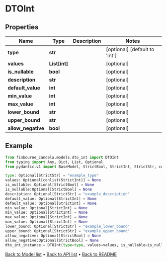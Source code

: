 # DTOInt

## Properties
Name | Type | Description | Notes
------------ | ------------- | ------------- | -------------
**type** | **str** |  | [optional] [default to 'int']
**values** | **List[int]** |  | [optional] 
**is_nullable** | **bool** |  | [optional] 
**description** | **str** |  | [optional] 
**default_value** | **int** |  | [optional] 
**min_value** | **int** |  | [optional] 
**max_value** | **int** |  | [optional] 
**lower_bound** | **str** |  | [optional] 
**upper_bound** | **str** |  | [optional] 
**allow_negative** | **bool** |  | [optional] 
## Example

```python
from finbourne_candela.models.dto_int import DTOInt
from typing import Any, Dict, List, Optional
from pydantic.v1 import BaseModel, StrictBool, StrictInt, StrictStr, conlist, validator

type: Optional[StrictStr] = "example_type"
values: Optional[conlist(StrictInt)] = None
is_nullable: Optional[StrictBool] = None
is_nullable:Optional[StrictBool] = None
description: Optional[StrictStr] = "example_description"
default_value: Optional[StrictInt] = None
default_value: Optional[StrictInt] = None
min_value: Optional[StrictInt] = None
min_value: Optional[StrictInt] = None
max_value: Optional[StrictInt] = None
max_value: Optional[StrictInt] = None
lower_bound: Optional[StrictStr] = "example_lower_bound"
upper_bound: Optional[StrictStr] = "example_upper_bound"
allow_negative: Optional[StrictBool] = None
allow_negative:Optional[StrictBool] = None
dto_int_instance = DTOInt(type=type, values=values, is_nullable=is_nullable, description=description, default_value=default_value, min_value=min_value, max_value=max_value, lower_bound=lower_bound, upper_bound=upper_bound, allow_negative=allow_negative)

```

[Back to Model list](../README.md#documentation-for-models) &#8226; [Back to API list](../README.md#documentation-for-api-endpoints) &#8226; [Back to README](../README.md)

